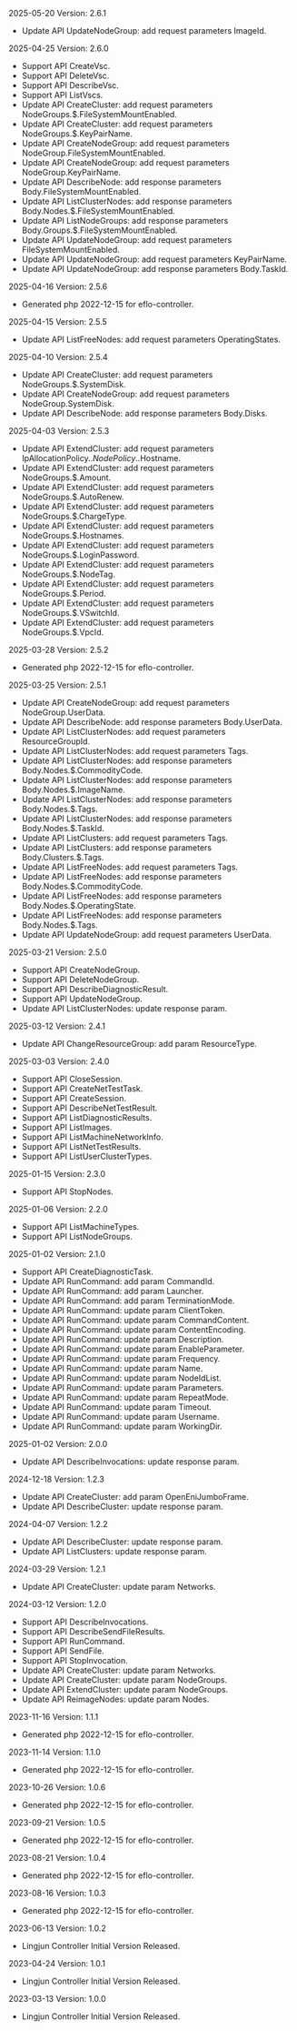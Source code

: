2025-05-20 Version: 2.6.1
- Update API UpdateNodeGroup: add request parameters ImageId.


2025-04-25 Version: 2.6.0
- Support API CreateVsc.
- Support API DeleteVsc.
- Support API DescribeVsc.
- Support API ListVscs.
- Update API CreateCluster: add request parameters NodeGroups.$.FileSystemMountEnabled.
- Update API CreateCluster: add request parameters NodeGroups.$.KeyPairName.
- Update API CreateNodeGroup: add request parameters NodeGroup.FileSystemMountEnabled.
- Update API CreateNodeGroup: add request parameters NodeGroup.KeyPairName.
- Update API DescribeNode: add response parameters Body.FileSystemMountEnabled.
- Update API ListClusterNodes: add response parameters Body.Nodes.$.FileSystemMountEnabled.
- Update API ListNodeGroups: add response parameters Body.Groups.$.FileSystemMountEnabled.
- Update API UpdateNodeGroup: add request parameters FileSystemMountEnabled.
- Update API UpdateNodeGroup: add request parameters KeyPairName.
- Update API UpdateNodeGroup: add response parameters Body.TaskId.


2025-04-16 Version: 2.5.6
- Generated php 2022-12-15 for eflo-controller.

2025-04-15 Version: 2.5.5
- Update API ListFreeNodes: add request parameters OperatingStates.


2025-04-10 Version: 2.5.4
- Update API CreateCluster: add request parameters NodeGroups.$.SystemDisk.
- Update API CreateNodeGroup: add request parameters NodeGroup.SystemDisk.
- Update API DescribeNode: add response parameters Body.Disks.


2025-04-03 Version: 2.5.3
- Update API ExtendCluster: add request parameters IpAllocationPolicy.$.NodePolicy.$.Hostname.
- Update API ExtendCluster: add request parameters NodeGroups.$.Amount.
- Update API ExtendCluster: add request parameters NodeGroups.$.AutoRenew.
- Update API ExtendCluster: add request parameters NodeGroups.$.ChargeType.
- Update API ExtendCluster: add request parameters NodeGroups.$.Hostnames.
- Update API ExtendCluster: add request parameters NodeGroups.$.LoginPassword.
- Update API ExtendCluster: add request parameters NodeGroups.$.NodeTag.
- Update API ExtendCluster: add request parameters NodeGroups.$.Period.
- Update API ExtendCluster: add request parameters NodeGroups.$.VSwitchId.
- Update API ExtendCluster: add request parameters NodeGroups.$.VpcId.


2025-03-28 Version: 2.5.2
- Generated php 2022-12-15 for eflo-controller.

2025-03-25 Version: 2.5.1
- Update API CreateNodeGroup: add request parameters NodeGroup.UserData.
- Update API DescribeNode: add response parameters Body.UserData.
- Update API ListClusterNodes: add request parameters ResourceGroupId.
- Update API ListClusterNodes: add request parameters Tags.
- Update API ListClusterNodes: add response parameters Body.Nodes.$.CommodityCode.
- Update API ListClusterNodes: add response parameters Body.Nodes.$.ImageName.
- Update API ListClusterNodes: add response parameters Body.Nodes.$.Tags.
- Update API ListClusterNodes: add response parameters Body.Nodes.$.TaskId.
- Update API ListClusters: add request parameters Tags.
- Update API ListClusters: add response parameters Body.Clusters.$.Tags.
- Update API ListFreeNodes: add request parameters Tags.
- Update API ListFreeNodes: add response parameters Body.Nodes.$.CommodityCode.
- Update API ListFreeNodes: add response parameters Body.Nodes.$.OperatingState.
- Update API ListFreeNodes: add response parameters Body.Nodes.$.Tags.
- Update API UpdateNodeGroup: add request parameters UserData.


2025-03-21 Version: 2.5.0
- Support API CreateNodeGroup.
- Support API DeleteNodeGroup.
- Support API DescribeDiagnosticResult.
- Support API UpdateNodeGroup.
- Update API ListClusterNodes: update response param.


2025-03-12 Version: 2.4.1
- Update API ChangeResourceGroup: add param ResourceType.


2025-03-03 Version: 2.4.0
- Support API CloseSession.
- Support API CreateNetTestTask.
- Support API CreateSession.
- Support API DescribeNetTestResult.
- Support API ListDiagnosticResults.
- Support API ListImages.
- Support API ListMachineNetworkInfo.
- Support API ListNetTestResults.
- Support API ListUserClusterTypes.


2025-01-15 Version: 2.3.0
- Support API StopNodes.


2025-01-06 Version: 2.2.0
- Support API ListMachineTypes.
- Support API ListNodeGroups.


2025-01-02 Version: 2.1.0
- Support API CreateDiagnosticTask.
- Update API RunCommand: add param CommandId.
- Update API RunCommand: add param Launcher.
- Update API RunCommand: add param TerminationMode.
- Update API RunCommand: update param ClientToken.
- Update API RunCommand: update param CommandContent.
- Update API RunCommand: update param ContentEncoding.
- Update API RunCommand: update param Description.
- Update API RunCommand: update param EnableParameter.
- Update API RunCommand: update param Frequency.
- Update API RunCommand: update param Name.
- Update API RunCommand: update param NodeIdList.
- Update API RunCommand: update param Parameters.
- Update API RunCommand: update param RepeatMode.
- Update API RunCommand: update param Timeout.
- Update API RunCommand: update param Username.
- Update API RunCommand: update param WorkingDir.


2025-01-02 Version: 2.0.0
- Update API DescribeInvocations: update response param.


2024-12-18 Version: 1.2.3
- Update API CreateCluster: add param OpenEniJumboFrame.
- Update API DescribeCluster: update response param.


2024-04-07 Version: 1.2.2
- Update API DescribeCluster: update response param.
- Update API ListClusters: update response param.


2024-03-29 Version: 1.2.1
- Update API CreateCluster: update param Networks.


2024-03-12 Version: 1.2.0
- Support API DescribeInvocations.
- Support API DescribeSendFileResults.
- Support API RunCommand.
- Support API SendFile.
- Support API StopInvocation.
- Update API CreateCluster: update param Networks.
- Update API CreateCluster: update param NodeGroups.
- Update API ExtendCluster: update param NodeGroups.
- Update API ReimageNodes: update param Nodes.


2023-11-16 Version: 1.1.1
- Generated php 2022-12-15 for eflo-controller.

2023-11-14 Version: 1.1.0
- Generated php 2022-12-15 for eflo-controller.

2023-10-26 Version: 1.0.6
- Generated php 2022-12-15 for eflo-controller.

2023-09-21 Version: 1.0.5
- Generated php 2022-12-15 for eflo-controller.

2023-08-21 Version: 1.0.4
- Generated php 2022-12-15 for eflo-controller.

2023-08-16 Version: 1.0.3
- Generated php 2022-12-15 for eflo-controller.

2023-06-13 Version: 1.0.2
- Lingjun Controller Initial Version Released.

2023-04-24 Version: 1.0.1
- Lingjun Controller Initial Version Released.

2023-03-13 Version: 1.0.0
- Lingjun Controller Initial Version Released.


